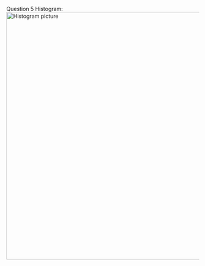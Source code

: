 Question 5 Histogram:
<img width="646" alt="Histogram picture" src="https://user-images.githubusercontent.com/67156692/112885757-06b0ac00-90c9-11eb-9750-be7d5558b463.PNG">
